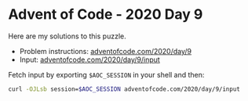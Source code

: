 # Advent of Code - 2020 Day 9
Here are my solutions to this puzzle.

* Problem instructions: [adventofcode.com/2020/day/9](https://adventofcode.com/2020/day/9)
* Input: [adventofcode.com/2020/day/9/input](https://adventofcode.com/2020/day/9/input)

Fetch input by exporting `$AOC_SESSION` in your shell and then:
```bash
curl -OJLsb session=$AOC_SESSION adventofcode.com/2020/day/9/input
```

